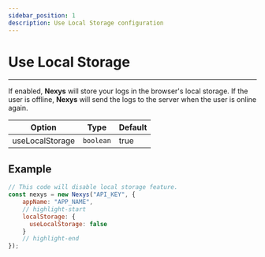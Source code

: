 ```yaml
---
sidebar_position: 1
description: Use Local Storage configuration
---
```


# Use Local Storage

---

If enabled, **Nexys** will store your logs in the browser's local storage. If the user is offline, **Nexys** will send the logs to the server when the user is online again.

| Option | Type | Default |
| --- | --- | --- |
| useLocalStorage | `boolean` | true |

## Example

```javascript
// This code will disable local storage feature.
const nexys = new Nexys("API_KEY", { 
    appName: "APP_NAME", 
    // highlight-start
    localStorage: {
      useLocalStorage: false
    }
    // highlight-end
});
```